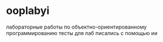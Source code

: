 # ooplabyi
лабораторные работы по объектно-ориентированному программированию
тесты для лаб писались с помощью ии